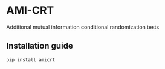 # AMI-CRT

Additional mutual information conditional randomization tests

## Installation guide

```
pip install amicrt
```

